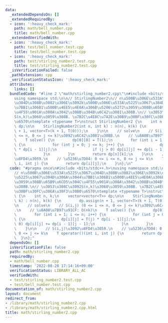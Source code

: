 ```yaml
---
data:
  _extendedDependsOn: []
  _extendedRequiredBy:
  - icon: ':heavy_check_mark:'
    path: math/bell_number.cpp
    title: math/bell_number.cpp
  _extendedVerifiedWith:
  - icon: ':heavy_check_mark:'
    path: test/bell_number.test.cpp
    title: test/bell_number.test.cpp
  - icon: ':heavy_check_mark:'
    path: test/stirling_number2.test.cpp
    title: test/stirling_number2.test.cpp
  _isVerificationFailed: false
  _pathExtension: cpp
  _verificationStatusIcon: ':heavy_check_mark:'
  attributes:
    links: []
  bundledCode: "#line 2 \"math/stirling_number2.cpp\"\n#include <bits/stdc++.h>\n\
    using namespace std;\n\n// StirlingNumber2\n// n\u500B\u306E\u533A\u5225\u3067\
    \u304D\u308B\u3082\u306E\u3092k\u500B\u306E\u533A\u5225\u3067\u304D\u306A\u3044\
    \u7BB1\u306B1\u500B\u4EE5\u4E0A\u306B\u5206\u5272\u3059\u308B\u65B9\u6CD5\u304C\
    \u4F55\u901A\u308A\u3042\u308B\u304B\u6C42\u3081\u308B.\n// \u3053\u308C\u3092\
    S(n,k)\u3068\u3059\u308B. \u7B2C\u4E8C\u7A2E\u30B9\u30BF\u30FC\u30EA\u30F3\u30B0\
    \u6570\ntemplate <typename T>\nstruct StirlingNumber2 {\n    int n, k;\n    vector<vector<T>>\
    \ dp;\n\n    StirlingNumber2(int n, int k) : n(n), k(k) {\n        dp.assign(n\
    \ + 1, vector<T>(k + 1, T(0)));\n    }\n\n    // solve\n    // S(i,j) (0 <= i\
    \ <= n, 0 <= j <= k)\u3092\u6C42\u3081\u308B.\n    // \u8A08\u7B97\u91CF: O(nk)\n\
    \    T solve() {\n        dp[0][0] = T(1);\n        for (int i = 1; i <= n; i++)\
    \ {\n            for (int j = 0; j <= k; j++) {\n                dp[i][j] = T(j)\
    \ * dp[i - 1][j];\n                if (j > 0) dp[i][j] += dp[i - 1][j - 1];\n\
    \            }\n        }\n        return dp[n][k];\n    }\n\n    // S(i,j)\u3092\
    \u8FD4\u3059.\n    // \u5236\u7D04: 0 <= i <= n, 0 <= j <= k\n    T operator()(int\
    \ i, int j) {\n        return dp[i][j];\n    }\n};\n"
  code: "#pragma once\n#include <bits/stdc++.h>\nusing namespace std;\n\n// StirlingNumber2\n\
    // n\u500B\u306E\u533A\u5225\u3067\u304D\u308B\u3082\u306E\u3092k\u500B\u306E\u533A\
    \u5225\u3067\u304D\u306A\u3044\u7BB1\u306B1\u500B\u4EE5\u4E0A\u306B\u5206\u5272\
    \u3059\u308B\u65B9\u6CD5\u304C\u4F55\u901A\u308A\u3042\u308B\u304B\u6C42\u3081\
    \u308B.\n// \u3053\u308C\u3092S(n,k)\u3068\u3059\u308B. \u7B2C\u4E8C\u7A2E\u30B9\
    \u30BF\u30FC\u30EA\u30F3\u30B0\u6570\ntemplate <typename T>\nstruct StirlingNumber2\
    \ {\n    int n, k;\n    vector<vector<T>> dp;\n\n    StirlingNumber2(int n, int\
    \ k) : n(n), k(k) {\n        dp.assign(n + 1, vector<T>(k + 1, T(0)));\n    }\n\
    \n    // solve\n    // S(i,j) (0 <= i <= n, 0 <= j <= k)\u3092\u6C42\u3081\u308B\
    .\n    // \u8A08\u7B97\u91CF: O(nk)\n    T solve() {\n        dp[0][0] = T(1);\n\
    \        for (int i = 1; i <= n; i++) {\n            for (int j = 0; j <= k; j++)\
    \ {\n                dp[i][j] = T(j) * dp[i - 1][j];\n                if (j >\
    \ 0) dp[i][j] += dp[i - 1][j - 1];\n            }\n        }\n        return dp[n][k];\n\
    \    }\n\n    // S(i,j)\u3092\u8FD4\u3059.\n    // \u5236\u7D04: 0 <= i <= n,\
    \ 0 <= j <= k\n    T operator()(int i, int j) {\n        return dp[i][j];\n  \
    \  }\n};"
  dependsOn: []
  isVerificationFile: false
  path: math/stirling_number2.cpp
  requiredBy:
  - math/bell_number.cpp
  timestamp: '2022-08-28 17:14:16+09:00'
  verificationStatus: LIBRARY_ALL_AC
  verifiedWith:
  - test/stirling_number2.test.cpp
  - test/bell_number.test.cpp
documentation_of: math/stirling_number2.cpp
layout: document
redirect_from:
- /library/math/stirling_number2.cpp
- /library/math/stirling_number2.cpp.html
title: math/stirling_number2.cpp
---
```

